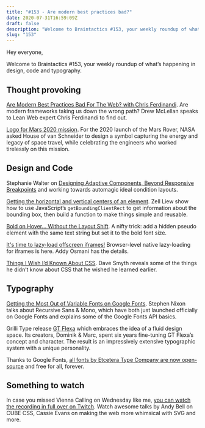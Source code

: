 ```yaml
---
title: "#153 - Are modern best practices bad?"
date: 2020-07-31T16:59:09Z
draft: false
description: "Welcome to Braintactics #153, your weekly roundup of what’s happening in design, code and typography."
slug: "153"
---
```


Hey everyone,

Welcome to Braintactics #153, your weekly roundup of what’s happening in design, code and typography.

## Thought provoking

[Are Modern Best Practices Bad For The Web? with Chris Ferdinandi](https://podcast.smashingmagazine.com/episodes/are-modern-best-practices-bad-for-the-web-with-chris-ferdinandi). Are modern frameworks taking us down the wrong path? Drew McLellan speaks to Lean Web expert Chris Ferdinandi to find out.

[Logo for Mars 2020 mission](https://vanschneider.com/mars2020). For the 2020 launch of the Mars Rover, NASA asked House of van Schneider to design a symbol capturing the energy and legacy of space travel, while celebrating the engineers who worked tirelessly on this mission.

## Design and Code

Stephanie Walter on [Designing Adaptive Components, Beyond Responsive Breakpoints](https://stephaniewalter.design/blog/designing-adaptive-components-beyond-responsive-breakpoints/) and working towards automagic ideal condition layouts.

[Getting the horizontal and vertical centers of an element](https://zellwk.com/blog/horizontal-and-vertical-centers-of-an-element/). Zell Liew show how to use JavaScript’s `getBoundingClientRect` to get information about the bounding box, then build a function to make things simple and reusable.

[Bold on Hover… Without the Layout Shift](https://css-tricks.com/bold-on-hover-without-the-layout-shift/). A nifty trick: add a hidden pseudo element with the same text string but set it to the bold font size.

[It's time to lazy-load offscreen iframes!](https://web.dev/iframe-lazy-loading/) Browser-level native lazy-loading for iframes is here. Addy Osmani has the details.

[Things I Wish I’d Known About CSS](https://cssfordesigners.com/articles/things-i-wish-id-known-about-css). Dave Smyth reveals some of the things he didn’t know about CSS that he wished he learned earlier.

## Typography

[Getting the Most Out of Variable Fonts on Google Fonts](https://css-tricks.com/getting-the-most-out-of-variable-fonts-on-google-fonts/). Stephen Nixon talks about Recursive Sans & Mono, which have both just launched officially on Google Fonts and explains some of the Google Fonts API basics.

Grilli Type release [GT Flexa](https://www.gt-flexa.com/) which embraces the idea of a fluid design space. Its creators, Dominik & Marc, spent six years fine-tuning GT Flexa’s concept and character. The result is an impressively extensive typographic system with a unique personality.

Thanks to Google Fonts, [all fonts by Etcetera Type Company are now open-source](https://www.etceteratype.co/blog/state-of-etc) and free for all, forever.

## Something to watch

In case you missed Vienna Calling on Wednesday like me, [you can watch the recording in full over on Twitch](https://www.twitch.tv/videos/694348922). Watch awesome talks by Andy Bell on CUBE CSS, Cassie Evans on making the web more whimsical with SVG and more.
